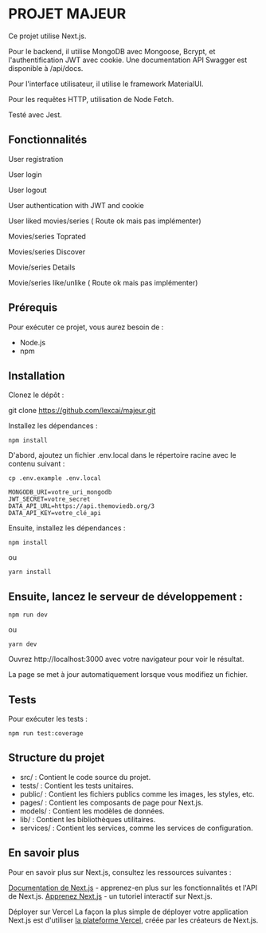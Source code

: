 # PROJET MAJEUR

Ce projet utilise Next.js.

Pour le backend, il utilise MongoDB avec Mongoose, Bcrypt, et l'authentification JWT avec cookie. Une documentation API Swagger est disponible à /api/docs.

Pour l'interface utilisateur, il utilise le framework MaterialUI.

Pour les requêtes HTTP, utilisation de Node Fetch.

Testé avec Jest.

## Fonctionnalités

User registration

User login

User logout

User authentication with JWT and cookie

User liked movies/series ( Route ok mais pas implémenter)

Movies/series Toprated

Movies/series Discover

Movie/series Details

Movie/series like/unlike ( Route ok mais pas implémenter)

## Prérequis

Pour exécuter ce projet, vous aurez besoin de :

- Node.js
- npm

## Installation

Clonez le dépôt :

git clone <https://github.com/lexcai/majeur.git>

Installez les dépendances :

```
npm install
```

D'abord, ajoutez un fichier .env.local dans le répertoire racine avec le contenu suivant :

```
cp .env.example .env.local
```

```
MONGODB_URI=votre_uri_mongodb
JWT_SECRET=votre_secret
DATA_API_URL=https://api.themoviedb.org/3
DATA_API_KEY=votre_clé_api
```

Ensuite, installez les dépendances :

```
npm install
```

ou

```
yarn install
```

## Ensuite, lancez le serveur de développement :

```
npm run dev
```

ou

```
yarn dev
```

Ouvrez http://localhost:3000 avec votre navigateur pour voir le résultat.

La page se met à jour automatiquement lorsque vous modifiez un fichier.

## Tests

Pour exécuter les tests :

```
npm run test:coverage
```

## Structure du projet

- src/ : Contient le code source du projet.
- tests/ : Contient les tests unitaires.
- public/ : Contient les fichiers publics comme les images, les styles, etc.
- pages/ : Contient les composants de page pour Next.js.
- models/ : Contient les modèles de données.
- lib/ : Contient les bibliothèques utilitaires.
- services/ : Contient les services, comme les services de configuration.

## En savoir plus

Pour en savoir plus sur Next.js, consultez les ressources suivantes :

[Documentation de Next.js](https://nextjs.org/docs) - apprenez-en plus sur les fonctionnalités et l'API de Next.js.
[Apprenez Next.js](https://nextjs.org/learn) - un tutoriel interactif sur Next.js.

Déployer sur Vercel La façon la plus simple de déployer votre application Next.js est d'utiliser [la plateforme Vercel](https://vercel.com), créée par les créateurs de Next.js.

